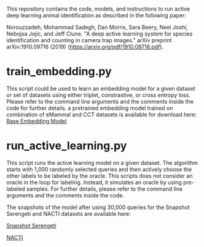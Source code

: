 This repository contains the code, models, and instructions to run active deep learning animal identification as described in the following paper:

Norouzzadeh, Mohammad Sadegh, Dan Morris, Sara Beery, Neel Joshi, Nebojsa Jojic, and Jeff Clune. "A deep active learning system for species identification and counting in camera trap images." arXiv preprint arXiv:1910.09716 (2019) (https://arxiv.org/pdf/1910.09716.pdf).

# train_embedding.py

This script could be used to learn an embedding model for a given dataset or set of datasets using either triplet, constrastive, or cross entropy loss.
Please refer to the command line arguments and the comments inside the code for further details.
a pretrained embedding model trained on combination of eMammal and CCT datasets is available for download here:
[Base Embedding Model](https://drive.google.com/file/d/1n7VHlYEXaSb3A7aM3hIXy4VwvQ1vAj73/view?usp=sharing)

# run_active_learning.py

This script runs the active learning model on a given dataset. The algorithm starts with 1,000 randomly selected queries and then actively choose the other labels to be labeled by the oracle. This scripts does not consider an oracle in the loop for labeling. Instead, it simulates an oracle by using pre-labeled samples. For further details, please refer to the command line arguments and the comments inside the code.

The snapshots of the model after using 30,000 queries for the Snapshot Serengeti and NACTI datasets are available here:

[Snapshot Serengeti](https://drive.google.com/file/d/1JwFv6uToZMTAeqliVGh2MoS8LLf-QF69/view?usp=sharing)

[NACTI](https://drive.google.com/file/d/1M_RzHbBEAWfD6KSBuQOMsH5dC-AH5s7t/view?usp=sharing)

